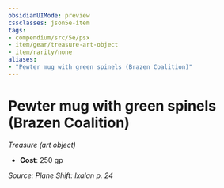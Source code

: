 ```yaml
---
obsidianUIMode: preview
cssclasses: json5e-item
tags:
- compendium/src/5e/psx
- item/gear/treasure-art-object
- item/rarity/none
aliases: 
- "Pewter mug with green spinels (Brazen Coalition)"
---
```

# Pewter mug with green spinels (Brazen Coalition)
*Treasure (art object)*  

- **Cost**: 250 gp

*Source: Plane Shift: Ixalan p. 24*